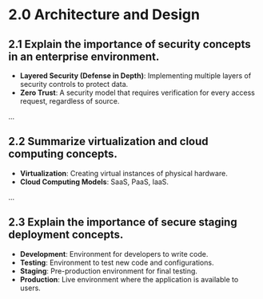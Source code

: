 # 2.0 Architecture and Design

## 2.1 Explain the importance of security concepts in an enterprise environment.

- **Layered Security (Defense in Depth)**: Implementing multiple layers of security controls to protect data.
- **Zero Trust**: A security model that requires verification for every access request, regardless of source.

...

## 2.2 Summarize virtualization and cloud computing concepts.

- **Virtualization**: Creating virtual instances of physical hardware.
- **Cloud Computing Models**: SaaS, PaaS, IaaS.

...

## 2.3 Explain the importance of secure staging deployment concepts.

- **Development**: Environment for developers to write code.
- **Testing**: Environment to test new code and configurations.
- **Staging**: Pre-production environment for final testing.
- **Production**: Live environment where the application is available to users.
